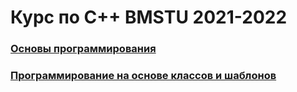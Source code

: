 # Курс по C++ BMSTU 2021-2022

### [Основы программирования](/module-1/)

### [Программирование на основе классов и шаблонов](/module-2/)

